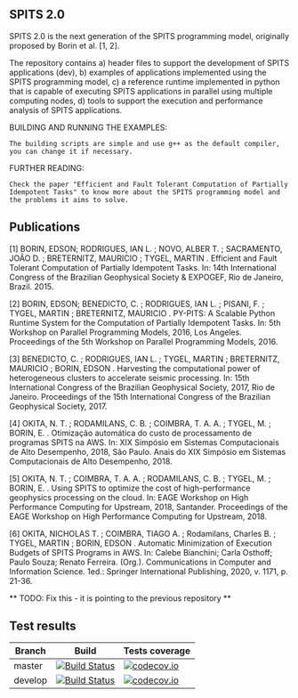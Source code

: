 ## SPITS 2.0

SPITS 2.0 is the next generation of the SPITS programming model, originally proposed by Borin et al. [1, 2].

The repository contains a) header files to support the development of SPITS applications (dev), b) examples of applications implemented using the SPITS programming model, c) a reference runtime implemented in python that is capable of executing SPITS applications in parallel using multiple computing nodes, d) tools to support the execution and performance analysis of SPITS applications.


BUILDING AND RUNNING THE EXAMPLES:

    The building scripts are simple and use g++ as the default compiler, you can change it if necessary.

FURTHER READING:

    Check the paper "Efficient and Fault Tolerant Computation of Partially Idempotent Tasks" to know more about the SPITS programming model and the problems it aims to solve.

## Publications

[1] BORIN, EDSON; RODRIGUES, IAN L. ; NOVO, ALBER T. ; SACRAMENTO, JOÃO D. ; BRETERNITZ, MAURICIO ; TYGEL, MARTIN . Efficient and Fault Tolerant Computation of Partially Idempotent Tasks. In: 14th International Congress of the Brazilian Geophysical Society & EXPOGEF, Rio de Janeiro, Brazil. 2015.

[2] BORIN, EDSON; BENEDICTO, C. ; RODRIGUES, IAN L. ; PISANI, F. ; TYGEL, MARTIN ; BRETERNITZ, MAURICIO . PY-PITS: A Scalable Python Runtime System for the Computation of Partially Idempotent Tasks. In: 5th Workshop on Parallel Programming Models, 2016, Los Angeles. Proceedings of the 5th Workshop on Parallel Programming Models, 2016.

[3] BENEDICTO, C. ; RODRIGUES, IAN L. ; TYGEL, MARTIN ; BRETERNITZ, MAURICIO ; BORIN, EDSON . Harvesting the computational power of heterogeneous clusters to accelerate seismic processing. In: 15th International Congress of the Brazilian Geophysical Society, 2017, Rio de Janeiro. Proceedings of the 15th International Congress of the Brazilian Geophysical Society, 2017.

[4] OKITA, N. T. ; RODAMILANS, C. B. ; COIMBRA, T. A. A. ; TYGEL, M. ; BORIN, E. . Otimização automática do custo de processamento de programas SPITS na AWS. In: XIX Simpósio em Sistemas Computacionais de Alto Desempenho, 2018, São Paulo. Anais do XIX Simpósio em Sistemas Computacionais de Alto Desempenho, 2018.

[5] OKITA, N. T. ; COIMBRA, T. A. A. ; RODAMILANS, C. B. ; TYGEL, M. ; BORIN, E. . Using SPITS to optimize the cost of high-performance geophysics processing on the cloud. In: EAGE Workshop on High Performance Computing for Upstream, 2018, Santander. Proceedings of the EAGE Workshop on High Performance Computing for Upstream, 2018.

[6] OKITA, NICHOLAS T. ; COIMBRA, TIAGO A. ; Rodamilans, Charles B. ; TYGEL, MARTIN ; BORIN, EDSON . Automatic Minimization of Execution Budgets of SPITS Programs in AWS. In: Calebe Bianchini; Carla Osthoff; Paulo Souza; Renato Ferreira. (Org.). Communications in Computer and Information Science. 1ed.: Springer International Publishing, 2020, v. 1171, p. 21-36.



** TODO: Fix this - it is pointing to the previous repository **
## Test results
Branch          | Build         | Tests coverage
----------------|-------------- | --------------
master          | [![Build Status](https://travis-ci.org/lmcad-unicamp/spits-2.0.svg?branch=master)](https://travis-ci.org/hpg-cepetro/spits-2.0) | [![codecov.io](https://codecov.io/github/lmcad-unicamp/spits-2.0/coverage.svg?branch=master)](https://codecov.io/github/lmcad-unicamp/spits-2.0)
develop         | [![Build Status](https://travis-ci.org/lmcad-unicamp/spits-2.0.svg?branch=develop)](https://travis-ci.org/lmcad-unicamp/spits-2.0) | [![codecov.io](https://codecov.io/github/lmcad-unicamp/spits-2.0/coverage.svg?branch=develop)](https://codecov.io/github/lmcad-unicamp/spits-2.0)
